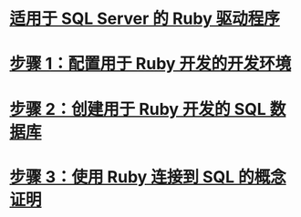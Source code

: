 # [适用于 SQL Server 的 Ruby 驱动程序](ruby-driver-for-sql-server.md)
# [步骤 1：配置用于 Ruby 开发的开发环境](step-1-configure-development-environment-for-ruby-development.md)
# [步骤 2：创建用于 Ruby 开发的 SQL 数据库](step-2-create-a-sql-database-for-ruby-development.md)
# [步骤 3：使用 Ruby 连接到 SQL 的概念证明](step-3-proof-of-concept-connecting-to-sql-using-ruby.md)